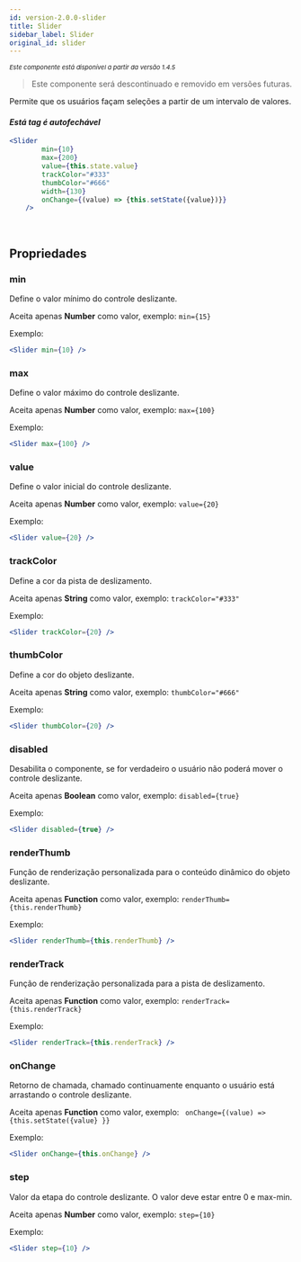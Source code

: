 ```yaml
---
id: version-2.0.0-slider
title: Slider
sidebar_label: Slider
original_id: slider
---
```


<p style="font-size: 11px; font-style: italic;">Este componente está disponível a partir da versão 1.4.5</p>

>  Este componente será descontinuado e removido em versões futuras.

Permite que os usuários façam seleções a partir de um intervalo de valores.



#### *Está tag é autofechável*

```jsx harmony
<Slider
        min={10}
        max={200}
        value={this.state.value}
        trackColor="#333"
        thumbColor="#666"
        width={130}
        onChange={(value) => {this.setState({value})}}
    />
```
<br>

## Propriedades

### min 

Define o valor mínimo do controle deslizante.

Aceita apenas **Number** como valor, exemplo: ```min={15}```

Exemplo:
```jsx harmony
<Slider min={10} />
```

### max 

Define o valor máximo do controle deslizante.

Aceita apenas **Number** como valor, exemplo: ```max={100}```

Exemplo:
```jsx harmony
<Slider max={100} />
```

### value

Define o valor inicial do controle deslizante.

Aceita apenas **Number** como valor, exemplo: ```value={20}```

Exemplo:
```jsx harmony
<Slider value={20} />
```

### trackColor

Define a cor da pista de deslizamento.

Aceita apenas **String** como valor, exemplo: ```trackColor="#333"```

Exemplo:
```jsx harmony
<Slider trackColor={20} />
```

### thumbColor

Define a cor do objeto deslizante.

Aceita apenas **String** como valor, exemplo: ```thumbColor="#666"```

Exemplo:
```jsx harmony
<Slider thumbColor={20} />
```

### disabled

Desabilita o componente, se for verdadeiro o usuário não poderá mover o controle deslizante.

Aceita apenas **Boolean** como valor, exemplo: ```disabled={true}```

Exemplo:
```jsx harmony
<Slider disabled={true} />
```

### renderThumb

Função de renderização personalizada para o conteúdo dinâmico do objeto deslizante.

Aceita apenas **Function** como valor, exemplo: ```renderThumb={this.renderThumb}```

Exemplo:
```jsx harmony
<Slider renderThumb={this.renderThumb} />
```

### renderTrack

 Função de renderização personalizada para a pista de deslizamento.

Aceita apenas **Function** como valor, exemplo: ```renderTrack={this.renderTrack}```

Exemplo:
```jsx harmony
<Slider renderTrack={this.renderTrack} />
```

### onChange

Retorno de chamada, chamado continuamente enquanto o usuário está arrastando o controle deslizante. 

Aceita apenas **Function** como valor, exemplo: ``` onChange={(value) => {this.setState({value} }}```

Exemplo:
```jsx harmony
<Slider onChange={this.onChange} />
```

### step

Valor da etapa do controle deslizante. O valor deve estar entre 0 e max-min.

Aceita apenas **Number** como valor, exemplo: ```step={10}```

Exemplo:
```jsx harmony
<Slider step={10} />
```
